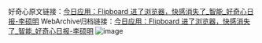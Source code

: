 好奇心原文链接：[今日应用：Flipboard 进了浏览器，快感消失了_智能_好奇心日报-李硕明](https://www.qdaily.com/articles/6121.html)
WebArchive归档链接：[今日应用：Flipboard 进了浏览器，快感消失了_智能_好奇心日报-李硕明](http://web.archive.org/web/20190623165952/https://www.qdaily.com/articles/6121.html)
![image](http://ww3.sinaimg.cn/large/007d5XDply1g3w9m4pztpj30u02qg4qp)